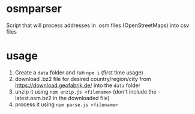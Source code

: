 # osmparser

Script that will process addresses in .osm files (OpenStreetMaps) into csv files

# usage

1. Create a `data` folder and run `npm i` (first time usage)
2. download .bz2 file for desired country/region/city from https://download.geofabrik.de/ into the `data` folder
3. unzip it using `npm unzip.js <filename>` (don't include the -latest.osm.bz2 in the downloaded file)
4. process it using `npm parse.js <filename>`
